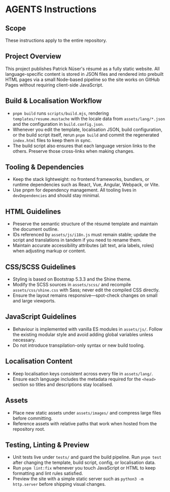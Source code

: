 # AGENTS Instructions

## Scope
These instructions apply to the entire repository.

## Project Overview
This project publishes Patrick Nüser's résumé as a fully static website. All language-specific content is stored in JSON files and rendered into prebuilt HTML pages via a small Node-based pipeline so the site works on GitHub Pages without requiring client-side JavaScript.

## Build & Localisation Workflow
- `pnpm build` runs `scripts/build.mjs`, rendering `templates/resume.mustache` with the locale data from `assets/lang/*.json` and the configuration in `build.config.json`.
- Whenever you edit the template, localisation JSON, build configuration, or the build script itself, rerun `pnpm build` and commit the regenerated `index.html` files to keep them in sync.
- The build script also ensures that each language version links to the others. Preserve those cross-links when making changes.

## Tooling & Dependencies
- Keep the stack lightweight: no frontend frameworks, bundlers, or runtime dependencies such as React, Vue, Angular, Webpack, or Vite.
- Use pnpm for dependency management. All tooling lives in `devDependencies` and should stay minimal.

## HTML Guidelines
- Preserve the semantic structure of the résumé template and maintain the document outline.
- IDs referenced by `assets/js/i18n.js` must remain stable; update the script and translations in tandem if you need to rename them.
- Maintain accurate accessibility attributes (alt text, aria labels, roles) when adjusting markup or content.

## CSS/SCSS Guidelines
- Styling is based on Bootstrap 5.3.3 and the Shine theme.
- Modify the SCSS sources in `assets/scss/` and recompile `assets/css/shine.css` with Sass; never edit the compiled CSS directly.
- Ensure the layout remains responsive—spot-check changes on small and large viewports.

## JavaScript Guidelines
- Behaviour is implemented with vanilla ES modules in `assets/js/`. Follow the existing modular style and avoid adding global variables unless necessary.
- Do not introduce transpilation-only syntax or new build tooling.

## Localisation Content
- Keep localisation keys consistent across every file in `assets/lang/`.
- Ensure each language includes the metadata required for the `<head>` section so titles and descriptions stay localised.

## Assets
- Place new static assets under `assets/images/` and compress large files before committing.
- Reference assets with relative paths that work when hosted from the repository root.

## Testing, Linting & Preview
- Unit tests live under `tests/` and guard the build pipeline. Run `pnpm test` after changing the template, build script, config, or localisation data.
- Run `pnpm lint:fix` whenever you touch JavaScript or HTML to keep formatting and lint rules satisfied.
- Preview the site with a simple static server such as `python3 -m http.server` before shipping visual changes.

